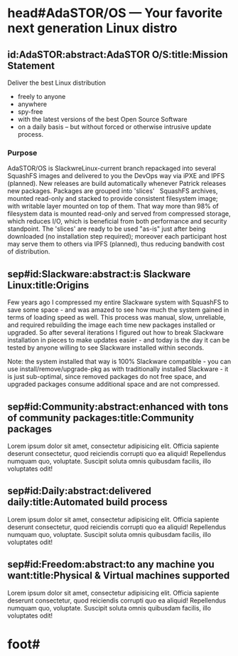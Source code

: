 # head#AdaSTOR/OS &mdash; Your favorite next generation Linux distro
## id:AdaSTOR:abstract:AdaSTOR O/S:title:Mission Statement

Deliver the best Linux distribution

- freely to anyone
- anywhere
- spy-free
- with the latest versions of the best Open Source Software
- on a daily basis &ndash; but without forced or otherwise intrusive update process.

### Purpose

AdaSTOR/OS is SlackwreLinux-current branch repackaged into several SquashFS
images and delivered to you the DevOps way via iPXE and IPFS (planned).
New releases are build automatically whenever Patrick releases new packages.
Packages are grouped into 'slices' &nbsp; SquashFS archives, mounted read-only
and stacked to provide consistent filesystem image; with writable layer
mounted on top of them.  That way more than 98% of filesystem data is mounted
read-only and served from compressed storage, which reduces I/O, which is
beneficial from both performance and security standpoint.  The 'slices' are
ready to be used "as-is" just after being downloaded (no installation step
required); moreover each participant host may serve them to others via IPFS
(planned), thus reducing bandwith cost of distribution.

## sep#id:Slackware:abstract:is Slackware Linux:title:Origins

Few years ago I compressed my entire Slackware system with SquashFS to save
some space - and was amazed to see how much the system gained in terms of
loading speed as well.  This process was manual, slow, unreliable, and
required rebuilding the image each time new packages installed or upgraded.
So after several iterations I figured out how to break Slackware
installation in pieces to make updates easier - and today is the day it can
be tested by anyone willing to see Slackware installed within seconds.

Note: the system installed that way is 100% Slackware compatible - you can
use install/remove/upgrade-pkg as with traditionally installed Slackware -
it is just sub-optimal, since removed packages do not free space, and
upgraded packages consume additional space and are not compressed.

## sep#id:Community:abstract:enhanced with tons of community packages:title:Community packages

Lorem ipsum dolor sit amet, consectetur adipisicing elit. Officia sapiente deserunt consectetur,
quod reiciendis corrupti quo ea aliquid! Repellendus numquam quo, voluptate. Suscipit soluta
omnis quibusdam facilis, illo voluptates odit!

## sep#id:Daily:abstract:delivered daily:title:Automated build process

Lorem ipsum dolor sit amet, consectetur adipisicing elit. Officia sapiente deserunt consectetur,
quod reiciendis corrupti quo ea aliquid! Repellendus numquam quo, voluptate. Suscipit soluta
omnis quibusdam facilis, illo voluptates odit!

## sep#id:Freedom:abstract:to any machine you want:title:Physical & Virtual machines supported

Lorem ipsum dolor sit amet, consectetur adipisicing elit. Officia sapiente deserunt consectetur,
quod reiciendis corrupti quo ea aliquid! Repellendus numquam quo, voluptate. Suscipit soluta
omnis quibusdam facilis, illo voluptates odit!

# foot#
